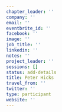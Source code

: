 ```yaml
---
chapter_leader: ''
company: ''
email: ''
eventbrite_id: ''
facebook: ''
image: ''
job_title: ''
linkedin: ''
notes: ''
project_leader: ''
sessions: []
status: add-details
title: Peter Hicks
travel_from: ''
twitter: ''
type: participant
website: ''
---
```


<!-- put more details about participant here -->